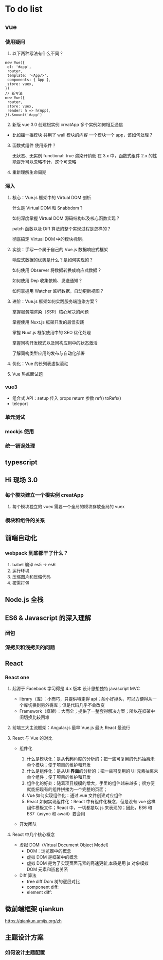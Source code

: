 # To do list

## vue

### 使用疑问

1. 以下两种写法有什么不同？

```
new Vue({
 el: '#app',
 router,
 template: '<App/>',
 components: { App },
 store: vuex,
})
// 新写法
new Vue({
 router,
 store: vuex,
 render: h => h(App),
}).$mount('#app')
```

2. 新版 vue 3.0 创建根实例 creatApp 多个实例如何相互通信

- 比如摇一摇模块 共用了 wall 模块的内容 一个模块一个 app，该如何处理？

3. 函数式组件 使用条件？

   无状态、无实例 functional: true 渲染开销低
   在 3.x 中，函数式组件 2.x 的性能提升可以忽略不计，这个可忽略

4. 重新理解生命周期

### 深入

1. 核心：Vue.js 框架中的 Virtual DOM 剖析

   什么是 Virtual DOM 和 Snabbdom？

   如何深度掌握 Virtual DOM 源码结构以及核心函数实现？

   patch 函数以及 Diff 算法的整个实现过程是怎样的？

   彻底搞定 Virtual DOM 中的模块机制。

2. 实战：手写一个属于自己的 Vue.js 数据响应式框架

   响应式数据的优势是什么？是如何实现的？

   如何使用 Observer 将数据转换成响应式数据？

   如何使用 Dep 收集依赖、发送通知？

   如何掌握用 Watcher 监听数据，自动更新视图？

3. 进阶：Vue.js 框架如何实践服务端渲染方案？

   掌握服务端渲染（SSR）核心解决的问题

   掌握使用 Nuxt.js 框架开发的最佳实践

   掌握 Nuxt.js 框架使用中的 SEO 优化处理

   掌握同构开发模式以及同构应用中的状态激活

   了解同构类型应用的发布与自动化部署

4. 优化：Vue 的长列表虚拟滚动
5. Vue 热点面试题

### vue3

- 组合式 API：setup 传入 props return 参数 ref() toRefs()
- teleport

### 单元测试

### mockjs 使用

### 统一错误处理

## typescript

## Hi 现场 3.0

### 每个模块建立一个根实例 creatApp

1. 每个模块独立的 vuex 需要一个全局的模块存放全局的 vuex

### 模块和组件的关系

## 前端自动化

### webpack 到底都干了什么？

1. babel 编译 es5 -> es6
2. 运行环境
3. 压缩图片和压缩代码
4. 按需打包

## Node.js 全栈

## ES6 & Javascript 的深入理解

### 闭包

### 深拷贝和浅拷贝的问题

## React

### React one

1. 起源于 Facebook 学习得是 4.x 版本 设计思想独特 javascript MVC

   - library（库）：小而巧，只提供特定得 api；船小好掉头，可以方便得从一个库切换到另外得库；但是代码几乎不会改变
   - Framework（框架）：大而全；提供了一整套得解决方案；所以在框架中间切换比较困难

2. 前端三大主流框架：Angular.js 最早 Vue.js 最火 React 最流行
3. React 与 Vue 的对比

   - 组件化

     1. 什么是模块化：是从**代码**角度的分析的；把一些可复用的代码抽离未单个模块；便于项目的维护和开发
     2. 什么是组件化：是从**UI 界面**的分析的；把一些可复用的 UI 元素抽离未单个组件；便于项目的维护和开发
     3. 组件化的好处：随着项目规模的增大，手里的组件越来越多；很方便就能把现有的组件拼接为一个完整的页面；
     4. Vue 如何实现组件化：通过.vue 文件创建对应组件
     5. React 如何实现组件化：React 中有组件化概念，但是没有 vue 这样组件模板文件；React 中，一切都是以 js 来表现的；因此，ES6 和 ES7（async 和 await）要会用

   - 开发团队

4. React 中几个核心概念
   - 虚拟 DOM（Virtual Document Object Model）
     - DOM：浏览器中的概念
     - 虚拟 DOM 是框架中的概念
     - 虚拟 DOM 是为了实现页面元素的高速更新,本质是用 js 对象模拟 DOM 元素和嵌套关系
   - Diff 算法
     - tree diff:Dom 树的逐层对比
     - component diff:
     - element diff:

## 微前端框架 qiankun

<https://qiankun.umijs.org/zh>

## 主题设计方案

### 如何设计主题配置
